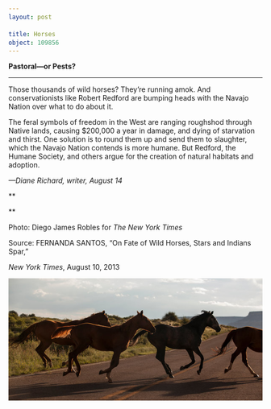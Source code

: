 ```yaml
---
layout: post

title: Horses
object: 109856
---
```

**Pastoral—or Pests?**

****

Those thousands of wild horses? They’re running amok. And conservationists like Robert Redford are bumping heads with the Navajo Nation over what to do about it.

The feral symbols of freedom in the West are ranging roughshod through Native lands, causing \$200,000 a year in damage, and dying of starvation and thirst. One solution is to round them up and send them to slaughter, which the Navajo Nation contends is more humane. But Redford, the Humane Society, and others argue for the creation of natural habitats and adoption.

*—Diane Richard, writer, August 14*

**

**

Photo: Diego James Robles for *The New York Times*

Source: FERNANDA SANTOS, “On Fate of Wild Horses, Stars and Indians Spar,” 

*New York Times*, August 10, 2013 

![](../images/NewsFlash_Richard_WildHorsesEDIT-1.jpeg)
